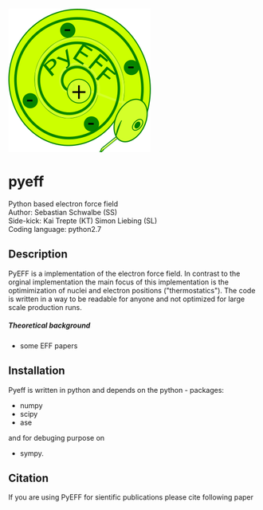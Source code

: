 ![GitHub Logo](/images/pyeff_logo_github.png)

# pyeff
Python based electron force field  
Author: Sebastian Schwalbe (SS)    
Side-kick: Kai Trepte (KT)
           Simon Liebing (SL)  
Coding language: python2.7     

## Description 

PyEFF is a implementation of the electron force field. In contrast to the orginal implementation 
the main focus of this implementation is the optimimization of nuclei and electron positions ("thermostatics"). 
The code is written in a way to be readable for anyone and not optimized for large scale production runs. 

##### Theoretical background
 - some EFF papers

## Installation 

Pyeff is written in python and depends on the python - packages: 

- numpy 
- scipy 
- ase 

and for debuging purpose on 

- sympy. 

## Citation 
If you are using PyEFF for sientific publications please cite following paper
